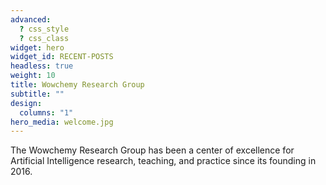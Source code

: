 ```yaml
---
advanced:
  ? css_style
  ? css_class
widget: hero
widget_id: RECENT-POSTS
headless: true
weight: 10
title: Wowchemy Research Group
subtitle: ""
design:
  columns: "1"
hero_media: welcome.jpg
---
```


The Wowchemy Research Group has been a center of excellence for Artificial Intelligence research, teaching, and practice since its founding in 2016.

